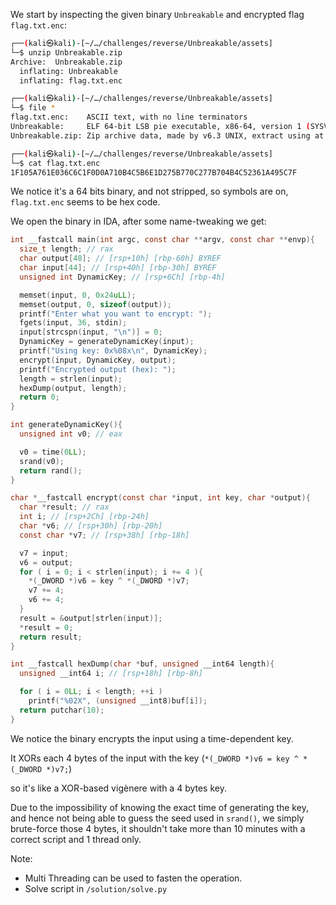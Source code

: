We start by inspecting the given binary `Unbreakable` and encrypted flag `flag.txt.enc`:

```bash
┌──(kali㉿kali)-[~/…/challenges/reverse/Unbreakable/assets]
└─$ unzip Unbreakable.zip
Archive:  Unbreakable.zip
  inflating: Unbreakable
  inflating: flag.txt.enc

┌──(kali㉿kali)-[~/…/challenges/reverse/Unbreakable/assets]
└─$ file *
flag.txt.enc:    ASCII text, with no line terminators
Unbreakable:     ELF 64-bit LSB pie executable, x86-64, version 1 (SYSV), dynamically linked, interpreter /lib64/ld-linux-x86-64.so.2, BuildID[sha1]=a6762be0c7ccd11da428763620fd3f288e3de7d7, for GNU/Linux 3.2.0, not stripped
Unbreakable.zip: Zip archive data, made by v6.3 UNIX, extract using at least v2.0, last modified Jul 10 2025 17:14:10, uncompressed size 16496, method=deflate

┌──(kali㉿kali)-[~/…/challenges/reverse/Unbreakable/assets]
└─$ cat flag.txt.enc
1F105A761E036C6C1F0D0A710B4C5B6E1D275B770C277B704B4C52361A495C7F
```

We notice it's a 64 bits binary, and not stripped, so symbols are on, `flag.txt.enc` seems to be hex code.

We open the binary in IDA, after some name-tweaking we get:

```C
int __fastcall main(int argc, const char **argv, const char **envp){
  size_t length; // rax
  char output[48]; // [rsp+10h] [rbp-60h] BYREF
  char input[44]; // [rsp+40h] [rbp-30h] BYREF
  unsigned int DynamicKey; // [rsp+6Ch] [rbp-4h]

  memset(input, 0, 0x24uLL);
  memset(output, 0, sizeof(output));
  printf("Enter what you want to encrypt: ");
  fgets(input, 36, stdin);
  input[strcspn(input, "\n")] = 0;
  DynamicKey = generateDynamicKey(input);
  printf("Using key: 0x%08x\n", DynamicKey);
  encrypt(input, DynamicKey, output);
  printf("Encrypted output (hex): ");
  length = strlen(input);
  hexDump(output, length);
  return 0;
}

int generateDynamicKey(){
  unsigned int v0; // eax

  v0 = time(0LL);
  srand(v0);
  return rand();
}

char *__fastcall encrypt(const char *input, int key, char *output){
  char *result; // rax
  int i; // [rsp+2Ch] [rbp-24h]
  char *v6; // [rsp+30h] [rbp-20h]
  const char *v7; // [rsp+38h] [rbp-18h]

  v7 = input;
  v6 = output;
  for ( i = 0; i < strlen(input); i += 4 ){
    *(_DWORD *)v6 = key ^ *(_DWORD *)v7;
    v7 += 4;
    v6 += 4;
  }
  result = &output[strlen(input)];
  *result = 0;
  return result;
}

int __fastcall hexDump(char *buf, unsigned __int64 length){
  unsigned __int64 i; // [rsp+18h] [rbp-8h]

  for ( i = 0LL; i < length; ++i )
    printf("%02X", (unsigned __int8)buf[i]);
  return putchar(10);
}
```

We notice the binary encrypts the input using a time-dependent key.

It XORs each 4 bytes of the input with the key (`*(_DWORD *)v6 = key ^ *(_DWORD *)v7;`)

so it's like a XOR-based vigènere with a 4 bytes key.

Due to the impossibility of knowing the exact time of generating the key, and hence not being able to guess the seed used in `srand()`, we simply brute-force those 4 bytes, it shouldn't take more than 10 minutes with a correct script and 1 thread only.

Note:
 - Multi Threading can be used to fasten the operation.
 - Solve script in `/solution/solve.py`